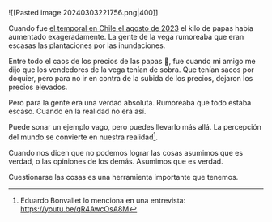 ![[Pasted image 20240303221756.png|400]]

Cuando fue [el temporal en Chile el agosto de 2023](https://es.wikipedia.org/wiki/Temporal_de_Chile_de_agosto_de_2023) el kilo de papas había aumentado exageradamente. La gente de la vega rumoreaba que eran escasas las plantaciones por las inundaciones. 

Entre todo el caos de los precios de las papas 🥔, fue cuando mi amigo me dijo que los vendedores de la vega tenían de sobra. Que tenían sacos por doquier, pero para no ir en contra de la subida de los precios, dejaron los precios elevados.

Pero para la gente era una verdad absoluta. Rumoreaba que todo estaba escaso. Cuando en la realidad no era así.

Puede sonar un ejemplo vago, pero puedes llevarlo más allá. La percepción del mundo  se convierte en nuestra realidad[^1]. 

Cuando nos dicen que no podemos lograr las cosas asumimos que es verdad, o las opiniones de los demás. Asumimos que es verdad. 

Cuestionarse las cosas es una herramienta importante que tenemos.



	

[^1]: Eduardo Bonvallet lo menciona en una entrevista: https://youtu.be/qR4AwcOsA8M